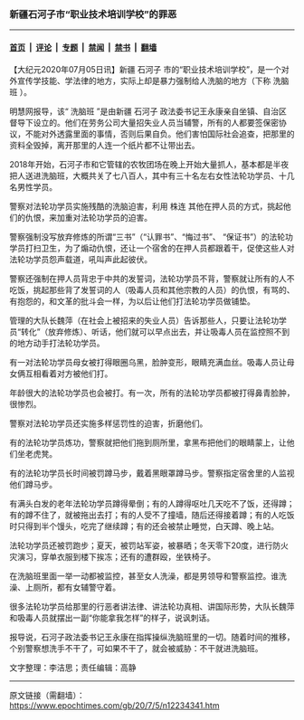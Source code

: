 ### 新疆石河子市“职业技术培训学校”的罪恶

---

#### [首页](../../../..?n12234341) &nbsp;|&nbsp; [评论](../../../../../epoch-comment?n12234341) &nbsp;|&nbsp; [专题](../../../../../epoch-special?n12234341) &nbsp;|&nbsp; [禁闻](../../../../../epoch-news?n12234341) &nbsp;|&nbsp; [禁书](../../../../../books?n12234341) &nbsp;|&nbsp; [翻墙](https://github.com/gfw-breaker/nogfw/blob/master/README.md?n12234341)


<div class="post_content" id="artbody" itemprop="articleBody">
 <!-- article content begin -->
 <p>
  【大纪元2020年07月05日讯】新疆
  <ok href="https://www.epochtimes.com/gb/tag/%E7%9F%B3%E6%B2%B3%E5%AD%90.html">
   石河子
  </ok>
  市的“职业技术培训学校”，是一个对外宣传学技能、学法律的地方，实际上却是暴力强制给人洗脑的地方（下称
  <ok href="https://www.epochtimes.com/gb/tag/%E6%B4%97%E8%84%91%E7%8F%AD.html">
   洗脑班
  </ok>
  ）。
 </p>
 <p>
  明慧网报导，该“
  <ok href="https://www.epochtimes.com/gb/tag/%E6%B4%97%E8%84%91%E7%8F%AD.html">
   洗脑班
  </ok>
  ”是由新疆
  <ok href="https://www.epochtimes.com/gb/tag/%E7%9F%B3%E6%B2%B3%E5%AD%90.html">
   石河子
  </ok>
  政法委书记王永康亲自坐镇、自治区督导下设立的。他们在劳务公司大量招失业人员当辅警，所有的人都要签保密协议，不能对外透露里面的事情，否则后果自负。他们害怕国际社会追查，把那里的资料全毁掉，离开那里的人连一个纸片都不让带出去。
 </p>
 <p>
  2018年开始，石河子市和它管辖的农牧团场在晚上开始大量抓人，基本都是半夜把人送进洗脑班，大概共关了七八百人，其中有三十名左右女性法轮功学员、十几名男性学员。
 </p>
 <p>
  警察对法轮功学员实施残酷的洗脑迫害，利用
  <ok href="https://www.epochtimes.com/gb/tag/%E6%A0%AA%E8%BF%9E.html">
   株连
  </ok>
  其他在押人员的方式，挑起他们的仇恨，来加重对法轮功学员的迫害。
 </p>
 <p>
  警察强制没写放弃修炼的所谓“三书”（“认罪书”、“悔过书”、 “保证书”）的法轮功学员打扫卫生，为了煽动仇恨，还让一个宿舍的在押人员都跟着干，促使这些人对法轮功学员怨声载道，吼叫声此起彼伏。
 </p>
 <p>
  警察还强制在押人员背忠于中共的发誓词，法轮功学员不背，警察就让所有的人不吃饭，挑起那些背了发誓词的人（吸毒人员和其他宗教的人员）的仇恨，有骂的、有抱怨的，和文革的批斗会一样，为以后让他们打法轮功学员做铺垫。
 </p>
 <p>
  管理的大队长魏萍（在社会上被招来的失业人员）告诉那些人，只要让法轮功学员“转化”（放弃修炼）、听话，他们就可以早点出去，并让吸毒人员在监控照不到的地方动手打法轮功学员。
 </p>
 <p>
  有一对法轮功学员母女被打得眼圈乌黑，脸肿变形，眼睛充满血丝。吸毒人员让母女俩互相看着对方被他们打。
 </p>
 <p>
  年龄很大的法轮功学员也会被打。有一次，所有的法轮功学员都被打得鼻青脸肿，很惨烈。
 </p>
 <p>
  警察对法轮功学员还实施多样惩罚性的迫害，折磨他们。
 </p>
 <p>
  有的法轮功学员炼功，警察就把他们拖到厕所里，拿黑布把他们的眼睛蒙上，让他们坐老虎凳。
 </p>
 <p>
  有的法轮功学员长时间被罚蹲马步，戴着黑眼罩蹲马步。警察指定宿舍里的人监视他们蹲马步。
 </p>
 <p>
  有满头白发的老年法轮功学员蹲得晕倒；有的人蹲得呕吐几天吃不了饭，还得蹲；有的蹲不住了，就被拖出去打；有的人受不了撞墙，随后还得接着蹲；有的人吃饭时只得到半个馒头，吃完了继续蹲；有的还会被禁止睡觉，白天蹲、晚上站。
 </p>
 <p>
  法轮功学员还被罚跑步；夏天，被罚站军姿，被暴晒；冬天零下20度，进行防火灾演习，穿单衣服到楼下挨冻；还有的遭群殴，坐铁椅子。
 </p>
 <p>
  在洗脑班里面一举一动都被监控，甚至女人洗澡，都是男领导和警察监控。谁洗澡、上厕所，都有女辅警守着。
 </p>
 <p>
  很多法轮功学员给那里的行恶者讲法律、讲法轮功真相、讲国际形势，大队长魏萍和吸毒人员就摆出一副“你能拿我怎样”的样子，说讽刺话。
 </p>
 <p>
  报导说，石河子政法委书记王永康在指挥操纵洗脑班里的一切。随着时间的推移，个别警察想洗手不干了，可如果不干了，就会被威胁：不干就进洗脑班。
 </p>
 <p>
  文字整理：李洁思；责任编辑：高静
 </p>
 <!-- article content end -->
 <div id="below_article_ad">
 </div>
</div>


---

原文链接（需翻墙）：https://www.epochtimes.com/gb/20/7/5/n12234341.htm